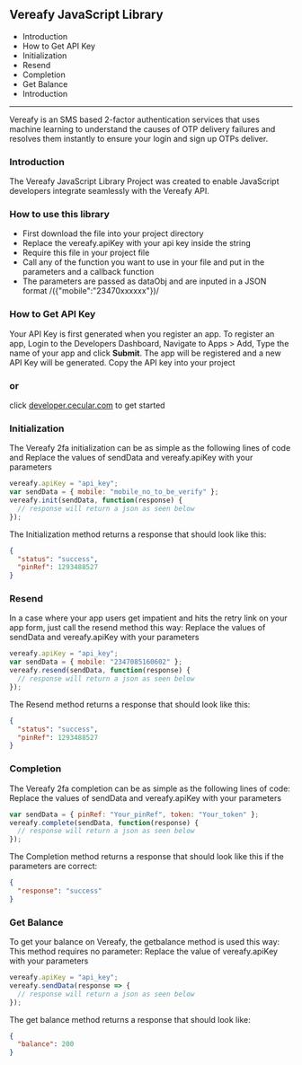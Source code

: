## Vereafy JavaScript Library

- Introduction
- How to Get API Key
- Initialization
- Resend
- Completion
- Get Balance
- Introduction

---

Vereafy is an SMS based 2-factor authentication services that uses machine learning to understand the causes of OTP delivery failures and resolves them instantly to ensure your login and sign up OTPs deliver.

### Introduction

The Vereafy JavaScript Library Project was created to enable JavaScript developers integrate seamlessly with the Vereafy API.

### How to use this library

- First download the file into your project directory
- Replace the vereafy.apiKey with your api key inside the string
- Require this file in your project file
- Call any of the function you want to use in your file and put in the parameters and a callback function
- The parameters are passed as dataObj and are inputed in a JSON format /({"mobile":"23470xxxxxx"})/

### How to Get API Key

Your API Key is first generated when you register an app. To register an app,
Login to the Developers Dashboard, Navigate to Apps > Add, Type the name of your app and click **Submit**. The app will be registered and a new API Key will be generated. Copy the API key into your project

### or

click [developer.cecular.com](https://developer.cecula.com/docs/introduction/generating-api-key) to get started

### Initialization

The Vereafy 2fa initialization can be as simple as the following lines of code and Replace the values of sendData and vereafy.apiKey with your parameters

```js
vereafy.apiKey = "api_key";
var sendData = { mobile: "mobile_no_to_be_verify" };
vereafy.init(sendData, function(response) {
  // response will return a json as seen below
});
```

The Initialization method returns a response that should look like this:

```json
{
  "status": "success",
  "pinRef": 1293488527
}
```

### Resend

In a case where your app users get impatient and hits the retry link on your app form, just call the resend method this way: Replace the values of sendData and vereafy.apiKey with your parameters

```js
vereafy.apiKey = "api_key";
var sendData = { mobile: "2347085160602" };
vereafy.resend(sendData, function(response) {
  // response will return a json as seen below
});
```

The Resend method returns a response that should look like this:

```json
{
  "status": "success",
  "pinRef": 1293488527
}
```

### Completion

The Vereafy 2fa completion can be as simple as the following lines of code: Replace the values of sendData and vereafy.apiKey with your parameters

```js
var sendData = { pinRef: "Your_pinRef", token: "Your_token" };
vereafy.complete(sendData, function(response) {
  // response will return a json as seen below
});
```

The Completion method returns a response that should look like this if the parameters are correct:

```json
{
  "response": "success"
}
```

### Get Balance

To get your balance on Vereafy, the getbalance method is used this way: This method requires no parameter: Replace the value of vereafy.apiKey with your parameters

```js
vereafy.apiKey = "api_key";
vereafy.sendData(response => {
  // response will return a json as seen below
});
```

The get balance method returns a response that should look like:

```json
{
  "balance": 200
}
```
